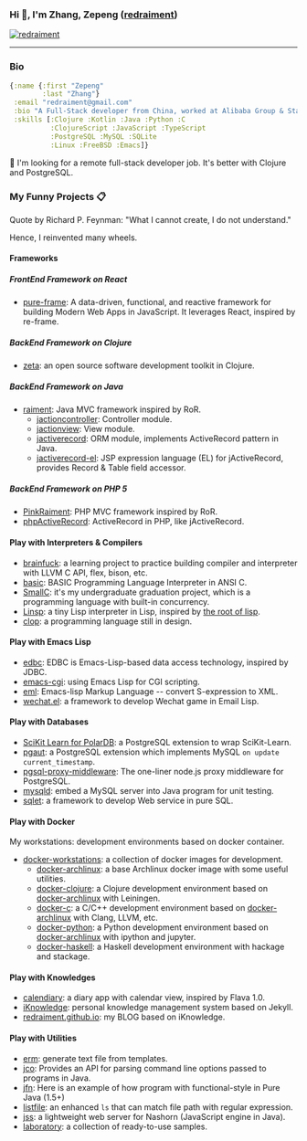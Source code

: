 ### Hi 👋, I'm Zhang, Zepeng ([redraiment](mailto:redraiment@gmail.com))

[![redraiment](https://img.shields.io/twitter/follow/redraiment?logo=twitter&style=for-the-badge)](https://twitter.com/redraiment)

----

### Bio

```clojure
{:name {:first "Zepeng"
        :last "Zhang"}
 :email "redraiment@gmail.com"
 :bio "A Full-Stack developer from China, worked at Alibaba Group & State Streep Crop."
 :skills [:Clojure :Kotlin :Java :Python :C
          :ClojureScript :JavaScript :TypeScript
          :PostgreSQL :MySQL :SQLite
          :Linux :FreeBSD :Emacs]}
```

🔭 I'm looking for a remote full-stack developer job. It's better with Clojure and PostgreSQL.

### My Funny Projects 📋

Quote by Richard P. Feynman: "What I cannot create, I do not understand."

Hence, I reinvented many wheels.

#### Frameworks

##### FrontEnd Framework on React

* [pure-frame](https://github.com/redraiment/pure-frame): A data-driven, functional, and reactive framework for building Modern Web Apps in JavaScript. It leverages React, inspired by re-frame.

##### BackEnd Framework on Clojure

* [zeta](https://github.com/redraiment/zeta): an open source software development toolkit in Clojure.

##### BackEnd Framework on Java

* [raiment](https://github.com/redraiment/raiment): Java MVC framework inspired by RoR.
  * [jactioncontroller](https://github.com/redraiment/jactioncontroller): Controller module.
  * [jactionview](https://github.com/redraiment/jactionview): View module.
  * [jactiverecord](https://github.com/redraiment/jactiverecord): ORM module, implements ActiveRecord pattern in Java.
  * [jactiverecord-el](https://github.com/redraiment/jactiverecord-el): JSP expression language (EL) for jActiveRecord, provides Record & Table field accessor.

##### BackEnd Framework on PHP 5

* [PinkRaiment](https://github.com/redraiment/PinkRaiment): PHP MVC framework inspired by RoR.
* [phpActiveRecord](https://github.com/redraiment/phpActiveRecord): ActiveRecord in PHP, like jActiveRecord.

#### Play with Interpreters & Compilers

* [brainfuck](https://github.com/redraiment/brainfuck): a learning project to practice building compiler and interpreter with LLVM C API, flex, bison, etc.
* [basic](https://github.com/redraiment/basic): BASIC Programming Language Interpreter in ANSI C.
* [SmallC](https://github.com/redraiment/SmallC): it's my undergraduate graduation project, which is a programming language with built-in concurrency.
* [Linsp](https://github.com/redraiment/Linsp): a tiny Lisp interpreter in Lisp, inspired by [the root of lisp](http://www.paulgraham.com/rootsoflisp.html).
* [clop](https://github.com/redraiment/clop): a programming language still in design.

#### Play with Emacs Lisp

* [edbc](https://github.com/redraiment/edbc): EDBC is Emacs-Lisp-based data access technology, inspired by JDBC.
* [emacs-cgi](https://github.com/redraiment/emacs-cgi): using Emacs Lisp for CGI scripting.
* [eml](https://github.com/redraiment/eml): Emacs-lisp Markup Language -- convert S-expression to XML.
* [wechat.el](https://github.com/redraiment/wechat.el): a framework to develop Wechat game in Email Lisp.

#### Play with Databases

* [SciKit Learn for PolarDB](https://github.com/redraiment/SciKit-Learn-for-PolarDB): a PostgreSQL extension to wrap SciKit-Learn.
* [pgaut](https://github.com/redraiment/pgaut): a PostgreSQL extension which implements MySQL `on update current_timestamp`.
* [pgsql-proxy-middleware](https://github.com/redraiment/pgsql-proxy-middleware): The one-liner node.js proxy middleware for PostgreSQL.
* [mysqld](https://github.com/redraiment/mysqld): embed a MySQL server into Java program for unit testing.
* [sqlet](https://github.com/redraiment/sqlet): a framework to develop Web service in pure SQL.

#### Play with Docker

My workstations: development environments based on docker container.

* [docker-workstations](https://github.com/redraiment/docker-workstations): a collection of docker images for development.
  * [docker-archlinux](https://github.com/redraiment/docker-workstations/tree/main/docker-archlinux): a base Archlinux docker image with some useful utilities.
  * [docker-clojure](https://github.com/redraiment/docker-workstations/tree/main/docker-clojure): a Clojure development environment based on [docker-archlinux](https://github.com/redraiment/docker-workstations/tree/main/docker-archlinux) with Leiningen.
  * [docker-c](https://github.com/redraiment/docker-workstations/tree/main/docker-c): a C/C++ development environment based on [docker-archlinux](https://github.com/redraiment/docker-workstations/tree/main/docker-archlinux) with Clang, LLVM, etc.
  * [docker-python](https://github.com/redraiment/docker-workstations/tree/main/docker-python): a Python development environment based on [docker-archlinux](https://github.com/redraiment/docker-workstations/tree/main/docker-archlinux) with ipython and jupyter.
  * [docker-haskell](https://github.com/redraiment/docker-workstations/tree/main/docker-haskell): a Haskell development environment with hackage and stackage.

#### Play with Knowledges

* [calendiary](https://github.com/redraiment/calendiary): a diary app with calendar view, inspired by Flava 1.0.
* [iKnowledge](https://github.com/redraiment/iKnowledge): personal knowledge management system based on Jekyll.
* [redraiment.github.io](https://github.com/redraiment/redraiment.github.io): my BLOG based on iKnowledge.

#### Play with Utilities

* [erm](https://github.com/redraiment/erm): generate text file from templates.
* [jco](https://github.com/redraiment/jco): Provides an API for parsing command line options passed to programs in Java.
* [jfn](https://github.com/redraiment/jfn): Here is an example of how program with functional-style in Pure Java (1.5+)
* [listfile](https://github.com/redraiment/listfile): an enhanced `ls` that can match file path with regular expression.
* [jss](https://github.com/redraiment/jss): a lightweight web server for Nashorn (JavaScript engine in Java).
* [laboratory](https://github.com/redraiment/laboratory): a collection of ready-to-use samples.
